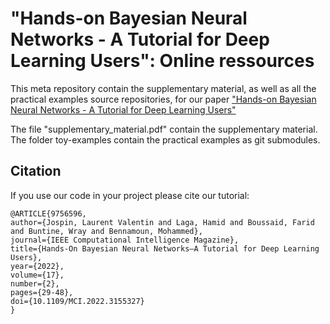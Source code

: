 # "Hands-on Bayesian Neural Networks - A Tutorial for Deep Learning Users": Online ressources

This meta repository contain the supplementary material, as well as all the practical examples source repositories, for our paper ["Hands-on Bayesian Neural Networks - A Tutorial for Deep Learning Users"](https://doi.org/10.1109/MCI.2022.3155327)

The file "supplementary_material.pdf" contain the supplementary material.
The folder toy-examples contain the practical examples as git submodules.


## Citation

If you use our code in your project please cite our tutorial:

	@ARTICLE{9756596,
	author={Jospin, Laurent Valentin and Laga, Hamid and Boussaid, Farid and Buntine, Wray and Bennamoun, Mohammed},
	journal={IEEE Computational Intelligence Magazine}, 
	title={Hands-On Bayesian Neural Networks—A Tutorial for Deep Learning Users}, 
	year={2022},
	volume={17},
	number={2},
	pages={29-48},
	doi={10.1109/MCI.2022.3155327}
	}

